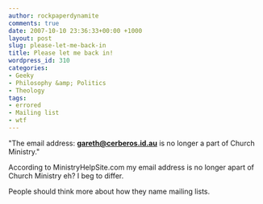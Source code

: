 ```yaml
---
author: rockpaperdynamite
comments: true
date: 2007-10-10 23:36:33+00:00 +1000
layout: post
slug: please-let-me-back-in
title: Please let me back in!
wordpress_id: 310
categories:
- Geeky
- Philosophy &amp; Politics
- Theology
tags:
- errored
- Mailing list
- wtf
---
```


"The email address: **gareth@cerberos.id.au** is no longer a part of Church Ministry."

According to MinistryHelpSite.com my email address is no longer apart of Church Ministry eh? I beg to differ.

People should think more about how they name mailing lists.
